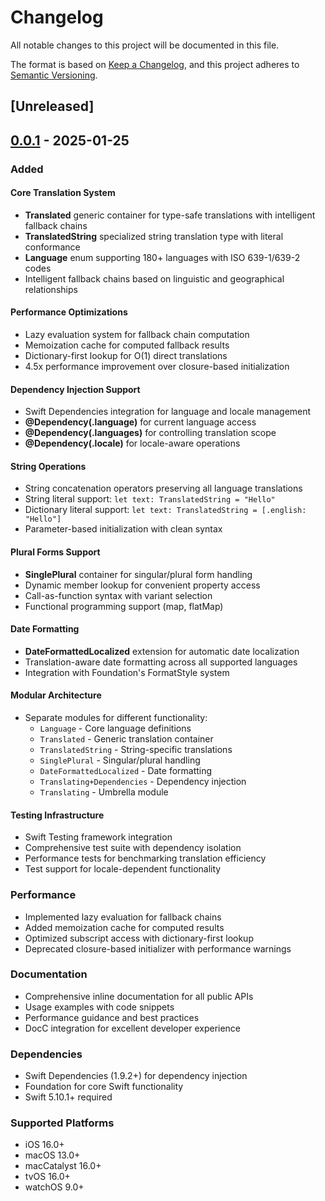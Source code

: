 # Changelog

All notable changes to this project will be documented in this file.

The format is based on [Keep a Changelog](https://keepachangelog.com/en/1.1.0/),
and this project adheres to [Semantic Versioning](https://semver.org/spec/v2.0.0.html).

## [Unreleased]

## [0.0.1] - 2025-01-25

### Added

#### Core Translation System
- **Translated<A>** generic container for type-safe translations with intelligent fallback chains
- **TranslatedString** specialized string translation type with literal conformance
- **Language** enum supporting 180+ languages with ISO 639-1/639-2 codes
- Intelligent fallback chains based on linguistic and geographical relationships

#### Performance Optimizations
- Lazy evaluation system for fallback chain computation
- Memoization cache for computed fallback results
- Dictionary-first lookup for O(1) direct translations
- 4.5x performance improvement over closure-based initialization

#### Dependency Injection Support
- Swift Dependencies integration for language and locale management
- **@Dependency(\.language)** for current language access
- **@Dependency(\.languages)** for controlling translation scope
- **@Dependency(\.locale)** for locale-aware operations

#### String Operations
- String concatenation operators preserving all language translations
- String literal support: `let text: TranslatedString = "Hello"`
- Dictionary literal support: `let text: TranslatedString = [.english: "Hello"]`
- Parameter-based initialization with clean syntax

#### Plural Forms Support
- **SinglePlural<A>** container for singular/plural form handling
- Dynamic member lookup for convenient property access
- Call-as-function syntax with variant selection
- Functional programming support (map, flatMap)

#### Date Formatting
- **DateFormattedLocalized** extension for automatic date localization
- Translation-aware date formatting across all supported languages
- Integration with Foundation's FormatStyle system

#### Modular Architecture
- Separate modules for different functionality:
  - `Language` - Core language definitions
  - `Translated` - Generic translation container
  - `TranslatedString` - String-specific translations
  - `SinglePlural` - Singular/plural handling
  - `DateFormattedLocalized` - Date formatting
  - `Translating+Dependencies` - Dependency injection
  - `Translating` - Umbrella module

#### Testing Infrastructure
- Swift Testing framework integration
- Comprehensive test suite with dependency isolation
- Performance tests for benchmarking translation efficiency
- Test support for locale-dependent functionality

### Performance
- Implemented lazy evaluation for fallback chains
- Added memoization cache for computed results
- Optimized subscript access with dictionary-first lookup
- Deprecated closure-based initializer with performance warnings

### Documentation
- Comprehensive inline documentation for all public APIs
- Usage examples with code snippets
- Performance guidance and best practices
- DocC integration for excellent developer experience

### Dependencies
- Swift Dependencies (1.9.2+) for dependency injection
- Foundation for core Swift functionality
- Swift 5.10.1+ required

### Supported Platforms
- iOS 16.0+
- macOS 13.0+
- macCatalyst 16.0+
- tvOS 16.0+
- watchOS 9.0+

[0.0.1]: https://github.com/coenttb/swift-translating/releases/tag/0.0.1